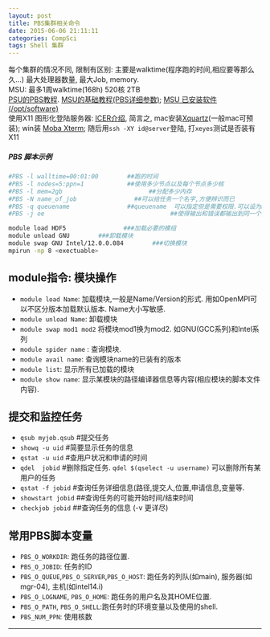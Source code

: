```yaml
---
layout: post
title: PBS集群相关命令
date: 2015-06-06 21:11:11
categories: CompSci
tags: Shell 集群
---
```



每个集群的情况不同, 限制有区别: 主要是walktime(程序跑的时间,相应要等那么久...)  最大处理器数量, 最大Job, memory.   
MSU: 最多1周walktime(168h) 520核 2TB   
[PSU的PBS教程](http://rcc.its.psu.edu/user_guides/system_utilities/pbs/  ).  [MSU的基础教程(PBS详细参数)](https://wiki.hpcc.msu.edu/display/hpccdocs/Scheduling+Jobs ); [MSU 已安装软件 (/opt/software)](https://wiki.hpcc.msu.edu/display/hpccdocs/Installed+Software?src=search  )   
使用X11 图形化登陆服务器: [ICER介绍](https://wiki.hpcc.msu.edu/display/TEAC/iCER+Workshops%3A+Set+Up+Instructions), 简言之, mac安装[Xquartz](http://xquartz.macosforge.org/landing/  )(一般mac可预装); win装 [Moba Xterm](http://mobaxterm.mobatek.net/download-home-edition.html  ); 随后用`ssh -XY id@server`登陆, 打`xeyes`测试是否装有X11 

##### PBS 脚本示例
~~~~ bash
#PBS -l walltime=00:01:00        ##跑的时间
#PBS -l nodes=5:ppn=1            ##使用多少节点以及每个节点多少核
#PBS -l mem=2gb                        ##分配多少内存
#PBS -N name_of_job                ##可以给任务一个名字,方便辨识而已
#PBS -q queuename                ##queuename  可以指定但是需要权限.可以设为main. 建议不设定.
#PBS -j oe                                   ##使得输出和错误都输出到同一个文件.

module load HDF5                ###加载必要的模组
module unload GNU        ###卸载模块
module swap GNU Intel/12.0.0.084        ###切换模块
mpirun -np 8 <exectuable>
~~~~

## module指令: 模块操作
- `module load Name`: 加载模块,一般是Name/Version的形式. 用如OpenMPI可以不区分版本加载默认版本. Name大小写敏感.
- `module unload Name`: 卸载模块
- `module swap mod1 mod2` 将模块mod1换为mod2. 如GNU(GCC系列)和Intel系列
- `module spider name` : 查询模块.
- `module avail name`: 查询模块name的已装有的版本
- `module list`: 显示所有已加载的模块
- `module show name`: 显示某模块的路径编译器信息等内容(相应模块的脚本文件内容).

## 提交和监控任务
- `qsub myjob.qsub`            #提交任务
- `showq -u uid`        #简要显示任务的信息
- `qstat -u uid`    #查用户状况和申请的时间
- `qdel  jobid`  #删除指定任务. `qdel $(qselect -u username)`    可以删除所有某用户的任务
- `qstat -f jobid`  #查询任务详细信息(路径,提交人,位置,申请信息,变量等.
- `showstart jobid`    ##查询任务的可能开始时间/结束时间
- `checkjob jobid`    ##查询任务的信息 (-v 更详尽)


## 常用PBS脚本变量
- `PBS_O_WORKDIR`: 跑任务的路径位置.
- `PBS_O_JOBID`: 任务的ID
- `PBS_O_QUEUE`,`PBS_O_SERVER`,`PBS_O_HOST`: 跑任务的列队(如main), 服务器(如mgr-04), 主机(如intel14.i)
- `PBS_O_LOGNAME`, `PBS_O_HOME`: 跑任务的用户名及其HOME位置.
- `PBS_O_PATH`, `PBS_O_SHELL`:跑任务时的环境变量以及使用的shell.
- `PBS_NUM_PPN`: 使用核数

---